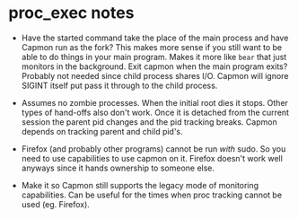 # proc_exec notes

- Have the started command take the place of the main process and have Capmon
  run as the fork? This makes more sense if you still want to be able to do
  things in your main program. Makes it more like `bear` that just monitors in
  the background. Exit capmon when the main program exits?
  Probably not needed since child process shares I/O. Capmon will ignore SIGINT
  itself put pass it through to the child process.

- Assumes no zombie processes. When the initial root dies it stops. Other types
  of hand-offs also don't work. Once it is detached from the current session
  the parent pid changes and the pid tracking breaks. Capmon depends on
  tracking parent and child pid's.

- Firefox (and probably other programs) cannot be run *with* sudo. So you need to
  use capabilities to use capmon on it. Firefox doesn't work well anyways since
  it hands ownership to someone else.


- Make it so Capmon still supports the legacy mode of monitoring capabilities.
  Can be useful for the times when proc tracking cannot be used (eg. Firefox).
